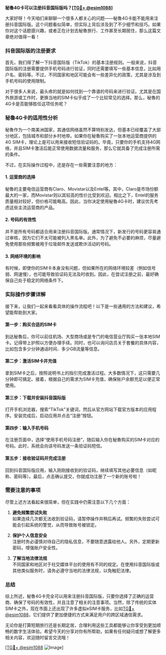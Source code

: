 **秘魯4G卡可以注册抖音国际版吗？[[TG💪+ @esim1088](https://t.me/s/esim1088)]**

大家好呀！今天咱们来聊聊一个很多人都关心的问题——秘魯4G卡能不能用来注册抖音国际版。这个问题看似简单，但实际上背后涉及到了不少细节和技巧。如果你对这个话题感兴趣，或者正在计划去秘魯旅行、工作甚至长期居住，那么这篇文章绝对值得一看！

### 抖音国际版的注册要求

首先，我们得了解一下抖音国际版（TikTok）的基本注册规则。一般来说，抖音国际版的注册需要提供手机号码进行验证，同时还需要填写一些基本信息，比如用户名、密码等。不过，不同国家和地区可能会有一些差异化的政策，尤其是涉及到手机号码的使用限制。

对于很多人来说，最头疼的就是如何找到一个靠谱的号码来进行验证。尤其是在国外旅游或工作时，更换当地的SIM卡似乎成了一个比较常见的选择。那么，秘魯的4G卡是否能够胜任这项任务呢？

### 秘魯4G卡的适用性分析

秘魯作为一个南美洲国家，其通信网络虽然不算特别发达，但基本已经覆盖了大部分地区，包括城市和部分乡村地带。如果你在秘魯购买了一张本地运营商提供的4G SIM卡，理论上是可以用来接收短信验证码的。毕竟，只要你的手机支持4G网络，并且SIM卡激活后能正常使用数据流量和服务，那么它就具备了完成注册所需的条件。

不过，在实际操作过程中，还是存在一些需要注意的地方：

#### 1. **运营商的选择**
秘魯的主要电信运营商有Claro、Movistar以及Entel等。其中，Claro是市场份额最大的一家，而Movistar则以其较高的性价比受到欢迎。相比之下，Entel的服务质量相对较好，但价格可能略高。因此，当你决定使用秘魯4G卡时，建议优先考虑这些主流运营商的产品。

#### 2. **号码的有效性**
并不是所有号码都适合用来注册抖音国际版。通常情况下，新发行的号码更容易通过审核，因为它们不太可能被列入黑名单。此外，为了避免不必要的麻烦，尽量避免使用那些频繁被用于垃圾邮件发送或欺诈活动的号码。

#### 3. **网络环境的影响**
有时候，即使你的SIM卡本身没有问题，但如果所在的网络环境较差（例如信号弱、网速慢），也可能导致验证码无法及时收到。因此，在尝试注册之前，最好确保自己处于稳定的网络条件下。

### 实际操作步骤详解

接下来，让我们一起来看看具体的操作流程吧！以下是一些通用的方法和建议，希望能帮助到大家。

#### 第一步：购买合适的SIM卡
到达秘魯后，你可以前往机场、大型商场或是专门的电信营业厅购买一张本地SIM卡。记得带上护照以方便办理手续。同时，也可以询问店员关于套餐的具体内容，比如包含多少分钟通话时间、多少GB流量等信息。

#### 第二步：激活SIM卡并充值
拿到SIM卡之后，按照说明书上的指引完成激活过程。大多数情况下，这只需要几分钟即可搞定。接着，根据自己的需求为SIM卡充值，确保账户余额充足以便正常使用。

#### 第三步：下载并安装抖音国际版
打开手机浏览器，搜索“TikTok”关键词，然后从官方网站下载官方版本的应用程序。安装完成后，启动应用并点击“注册”按钮。

#### 第四步：输入手机号码
在注册页面中，选择“使用手机号码注册”，随后输入你在秘魯购买的SIM卡对应的号码。此时，系统会向该号码发送一条验证码短信。

#### 第五步：接收验证码并完成注册
回到抖音国际版应用，输入刚刚接收到的验证码，继续填写其他必要信息（如昵称、密码等）。最后，点击确认提交，你就成功注册了一个新的账号啦！

### 需要注意的事项

尽管上述方法看起来很简单，但在实践中仍需注意以下几个方面：

1. **避免频繁尝试失败**  
   如果连续几次都无法收到验证码，请暂停操作并稍后再试。频繁的失败尝试可能会引起系统的警觉，从而导致账号被锁定。

2. **保护个人信息安全**  
   注册时务必谨慎对待自己的隐私信息，不要随意透露给他人。另外，定期更新密码，增强账户安全性。

3. **了解当地法律法规**  
   不同国家和地区对于社交媒体平台的使用有不同的规定。在使用抖音国际版或其他类似服务时，请务必遵守当地的法律法规，以免触犯法律。

### 总结

综上所述，秘魯4G卡完全可以用来注册抖音国际版，只要你选择了正确的运营商、确保了号码的有效性，并且注意了相关的注意事项。当然，除了传统的实体SIM卡之外，现在市面上还出现了许多虚拟eSIM卡服务，比如[TG💪+ @esim1088](https://t.me/s/esim1088)，它们提供了更加便捷的方式来满足用户的跨区域通信需求。

无论你是打算短期旅行还是长期定居，合理利用这些工具都能够让你享受到更加顺畅的数字生活体验。希望今天的分享对你有所帮助，如果有任何疑问或想了解更多相关内容，欢迎随时留言交流哦！

[[TG💪+ @esim1088](https://t.me/s/esim1088) ![Image](https://i.postimg.cc/4NQfJmqS/Snipaste-2025-05-13-00-14-12.png)]